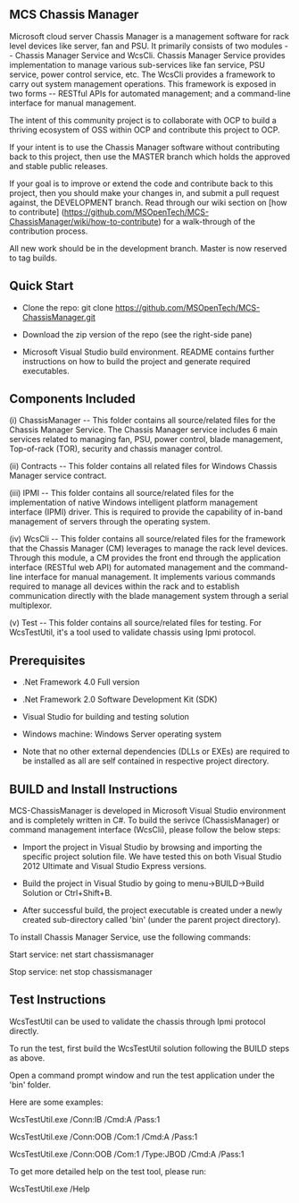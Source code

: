 ## MCS Chassis Manager
Microsoft cloud server Chassis Manager is a management software for rack level devices like server, fan and PSU. 
It primarily consists of two modules -- Chassis Manager Service and WcsCli. Chassis Manager Service provides implementation to manage various sub-services like fan service, PSU service, power control service, etc. The WcsCli provides a framework to carry out system management operations. This framework is exposed in two forms -- RESTful APIs for automated management; and a command-line interface for manual management.

The intent of this community project is to collaborate with OCP to build a thriving ecosystem of OSS within OCP and contribute this project to OCP.

If your intent is to use the Chassis Manager software without contributing back to this project, then use the MASTER branch which holds the approved and stable public releases.

If your goal is to improve or extend the code and contribute back to this project, then you should make your changes in, and submit a pull request against, the DEVELOPMENT branch. Read through our wiki section on [how to contribute] (https://github.com/MSOpenTech/MCS-ChassisManager/wiki/how-to-contribute) for a walk-through of the contribution process.

All new work should be in the development branch. Master is now reserved to tag builds.


## Quick Start

- Clone the repo: git clone https://github.com/MSOpenTech/MCS-ChassisManager.git

- Download the zip version of the repo (see the right-side pane)

- Microsoft Visual Studio build environment. README contains further instructions on how to build the project and generate required executables. 


## Components Included

(i) ChassisManager -- This folder contains all source/related files for the Chassis Manager Service. The Chassis Manager service includes 6 main services related to managing fan, PSU, power control, blade management, Top-of-rack (TOR), security and chassis manager control. 

(ii) Contracts -- This folder contains all related files for Windows Chassis Manager service contract.

(iii) IPMI -- This folder contains all source/related files for the implementation of native Windows intelligent platform management interface (IPMI) driver. This is required to provide the capability of in-band management of servers through the operating system. 

(iv) WcsCli -- This folder contains all source/related files for the framework that the Chassis Manager (CM) leverages to manage the rack level devices. Through this module, a CM provides the front end through the application interface (RESTful web API) for automated management and the command-line interface for manual management. It implements various commands required to manage all devices within the rack and to establish communication directly with the blade management system through a serial multiplexor.

(v) Test -- This folder contains all source/related files for testing. For WcsTestUtil, it's a tool used to validate chassis using Ipmi protocol.

## Prerequisites

- .Net Framework 4.0 Full version

- .Net Framework 2.0 Software Development Kit (SDK)

- Visual Studio for building and testing solution

- Windows machine: Windows Server operating system

- Note that no other external dependencies (DLLs or EXEs) are required to be installed as all are self contained in respective project directory. 


## BUILD and Install Instructions

MCS-ChassisManager is developed in Microsoft Visual Studio environment and is completely written in C#. To build the serivce (ChassisManager) or command management interface (WcsCli), please follow the below steps:

- Import the project in Visual Studio by browsing and importing the specific project solution file. We have tested this on both Visual Studio 2012 Ultimate and Visual Studio Express versions.

- Build the project in Visual Studio by going to menu->BUILD->Build Solution or Ctrl+Shift+B.

- After successful build, the project executable is created under a newly created sub-directory called 'bin' (under the parent project directory). 


To install Chassis Manager Service, use the following commands:

Start service: net start chassismanager

Stop service: net stop chassismanager

## Test Instructions

WcsTestUtil can be used to validate the chassis through Ipmi protocol directly.

To run the test, first build the WcsTestUtil solution following the BUILD steps as above.

Open a command prompt window and run the test application under the 'bin' folder.

Here are some examples:

WcsTestUtil.exe /Conn:IB /Cmd:A /Pass:1

WcsTestUtil.exe /Conn:OOB /Com:1 /Cmd:A /Pass:1

WcsTestUtil.exe /Conn:OOB /Com:1 /Type:JBOD /Cmd:A /Pass:1

To get more detailed help on the test tool, please run:

WcsTestUtil.exe /Help
